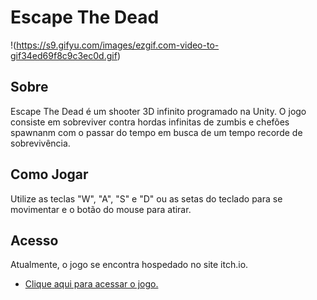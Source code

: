 # Escape The Dead

!(https://s9.gifyu.com/images/ezgif.com-video-to-gif34ed69f8c9c3ec0d.gif)

## Sobre
Escape The Dead é um shooter 3D infinito programado na Unity. O jogo consiste em sobreviver contra hordas infinitas de zumbis e chefões spawnanm com o passar do tempo em busca de um tempo recorde de sobrevivência.

## Como Jogar
Utilize as teclas "W", "A", "S" e "D" ou as setas do teclado para se movimentar e o botão do mouse para atirar.

## Acesso
Atualmente, o jogo se encontra hospedado no site itch.io.
- [Clique aqui para acessar o jogo.](https://kakazoka.itch.io/escape-the-dead)
